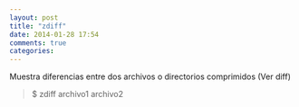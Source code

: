 ```yaml
---
layout: post
title: "zdiff"
date: 2014-01-28 17:54
comments: true
categories: 
---
```

Muestra diferencias entre dos archivos o directorios comprimidos (Ver diff)

>$ zdiff archivo1 archivo2

